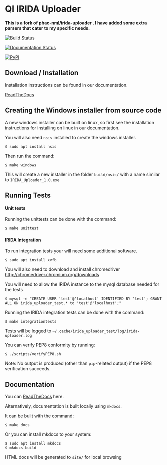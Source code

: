 QI IRIDA Uploader
=================

**This is a fork of phac-nml/irida-uploader . I have added some extra parsers that cater to my specific needs.**

[![Build Status](https://travis-ci.org/happykhan/qi-irida-uploader.svg?branch=development)](https://travis-ci.org/happykhan/qi-irida-uploader)

[![Documentation Status](https://readthedocs.org/projects/irida-uploader/badge/?version=latest)](https://irida-uploader.readthedocs.io/en/latest/?badge=latest)

[![PyPI](https://pypi.org/project/QI-IRIDA-Uploader/)](https://img.shields.io/pypi/v/QI-IRIDA-Uploader.svg)

Download / Installation
--------------------

Installation instructions can be found in our documentation.

[ReadTheDocs](https://irida-uploader.readthedocs.io/en/latest/)

Creating the Windows installer from source code
------------------------------

A new windows installer can be built on linux, so first see the installation instructions for installing on linux in our documentation.

You will also need `nsis` installed to create the windows installer.

    $ sudo apt install nsis

Then run the command:

    $ make windows
    
This will create a new installer in the folder `build/nsis/` with a name similar to `IRIDA_Uploader_1.0.exe`

Running Tests
-------------

#### Unit tests

Running the unittests can be done with the command:

    $ make unittest

#### IRIDA Integration

To run integration tests your will need some additional software.

    $ sudo apt install xvfb

You will also need to download and install chromedriver http://chromedriver.chromium.org/downloads

You will need to allow the IRIDA instance to the mysql database needed for the tests

    $ mysql -e "CREATE USER 'test'@'localhost' IDENTIFIED BY 'test'; GRANT ALL ON irida_uploader_test.* to 'test'@'localhost';"

Running the IRIDA integration tests can be done with the command:

    $ make integrationtests

Tests will be logged to `~/.cache/irida_uploader_test/log/irida-uploader.log`

You can verify PEP8 conformity by running:

    $ ./scripts/verifyPEP8.sh

Note: No output is produced (other than `pip`-related output) if the PEP8 verification succeeds.

Documentation
------------------------------
You can [ReadTheDocs](https://irida-uploader.readthedocs.io/en/latest/) here.

Alternatively, documentation is built locally using `mkdocs`. 

It can be built with the command:

    $ make docs

Or you can install mkdocs to your system:

    $ sudo apt install mkdocs
    $ mkdocs build

HTML docs will be generated to `site/` for local browsing
